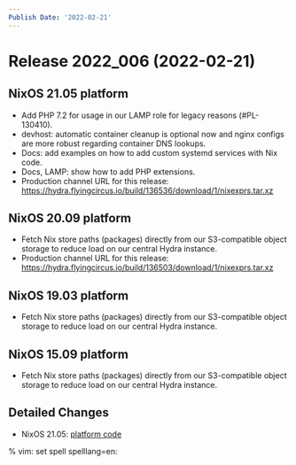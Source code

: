 ```yaml
---
Publish Date: '2022-02-21'
---
```


# Release 2022_006 (2022-02-21)

## NixOS 21.05 platform

- Add PHP 7.2 for usage in our LAMP role for legacy reasons (#PL-130410).
- devhost: automatic container cleanup is optional now and nginx configs are
  more robust regarding container DNS lookups.
- Docs: add examples on how to add custom systemd services with Nix code.
- Docs, LAMP: show how to add PHP extensions.
- Production channel URL for this release: <https://hydra.flyingcircus.io/build/136536/download/1/nixexprs.tar.xz>

## NixOS 20.09 platform

- Fetch Nix store paths (packages) directly from our S3-compatible object
  storage to reduce load on our central Hydra instance.
- Production channel URL for this release: <https://hydra.flyingcircus.io/build/136503/download/1/nixexprs.tar.xz>

## NixOS 19.03 platform

- Fetch Nix store paths (packages) directly from our S3-compatible object
  storage to reduce load on our central Hydra instance.

## NixOS 15.09 platform

- Fetch Nix store paths (packages) directly from our S3-compatible object
  storage to reduce load on our central Hydra instance.

## Detailed Changes

- NixOS 21.05: [platform code](https://github.com/flyingcircusio/fc-nixos/compare/fc/r2022_005/21.05...b47431e14e39051b78f9930cb13984d634bfe27a)

% vim: set spell spelllang=en:
